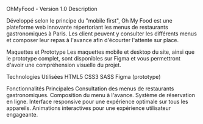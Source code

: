 OhMyFood - Version 1.0
Description

Développé selon le principe  du "mobile first", Oh My Food est une plateforme web innovante répertoriant les menus de restaurants gastronomiques à Paris. Les client peuvent y consulter les différents menus et  composer leur repas à l'avance afin d'écourter l'attente sur place.

Maquettes et Prototype
Les maquettes mobile et desktop du site, ainsi que le prototype complet, sont disponibles sur Figma et vous permettront d'avoir une compréhension visuelle du projet.

Technologies Utilisées
HTML5
CSS3
SASS
Figma (prototype)

Fonctionnalités Principales
Consultation des menus de restaurants gastronomiques.
Composition du menu à l'avance.
Système de réservation en ligne.
Interface responsive pour une expérience optimale sur tous les appareils.
Animations interactives pour une expérience utilisateur engageante.

